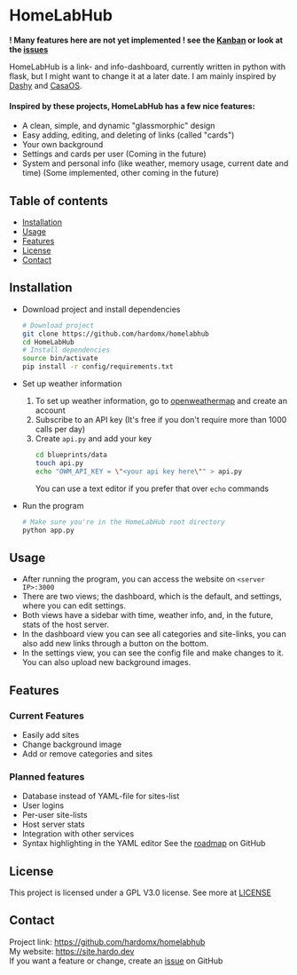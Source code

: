 # HomeLabHub
**! Many features here are not yet implemented ! see the [Kanban](https://github.com/users/HardoMX/projects/7/views/1) or look at the [issues](https://github.com/HardoMX/HomeLabHub/issues)**

HomeLabHub is a link- and info-dashboard, currently written in python with flask, but I might want to change it at a later date. 
I am mainly inspired by [Dashy](https://github.com/lissy93/dashy) and [CasaOS](https://casaos.io/).
#### Inspired by these projects, HomeLabHub has a few nice features:
- A clean, simple, and dynamic "glassmorphic" design
- Easy adding, editing, and deleting of links (called "cards")
- Your own background
- Settings and cards per user (Coming in the future)
- System and personal info (like weather, memory usage, current date and time) (Some implemented, other coming in the future)

## Table of contents
- [Installation](#installation)
- [Usage](#usage)
- [Features](#features)
- [License](#license)
- [Contact](#contact)

## Installation
- Download project and install dependencies
    ```bash
    # Download project
    git clone https://github.com/hardomx/homelabhub
    cd HomeLabHub
    # Install dependencies
    source bin/activate
    pip install -r config/requirements.txt
    ```

- Set up weather information
    1. To set up weather information, go to [openweathermap](https://openweathermap.org/) and create an account
    2. Subscribe to an API key (It's free if you don't require more than 1000 calls per day)
    3. Create `api.py` and add your key
        ```bash
        cd blueprints/data
        touch api.py
        echo "OWM_API_KEY = \"<your api key here\"" > api.py
        ```
        You can use a text editor if you prefer that over `echo` commands

- Run the program
    ```bash
    # Make sure you're in the HomeLabHub root directory
    python app.py
    ```

## Usage
- After running the program, you can access the website on `<server IP>:3000`
- There are two views; the dashboard, which is the default, and settings, where you can edit settings.
- Both views have a sidebar with time, weather info, and, in the future, stats of the host server.
- In the dashboard view you can see all categories and site-links, you can also add new links through a button on the bottom.
- In the settings view, you can see the config file and make changes to it. You can also upload new background images.

## Features
### Current Features
- Easily add sites
- Change background image
- Add or remove categories and sites

### Planned features
- Database instead of YAML-file for sites-list
- User logins
- Per-user site-lists
- Host server stats
- Integration with other services
- Syntax highlighting in the YAML editor
See the [roadmap](https://github.com/users/HardoMX/projects/7/views/2) on GitHub

## License
This project is licensed under a GPL V3.0 license. See more at [LICENSE](LICENSE)

## Contact
Project link: https://github.com/hardomx/homelabhub <br>
My website: https://site.hardo.dev <br>
If you want a feature or change, create an [issue](https://github.com/HardoMX/HomeLabHub/issues) on GitHub